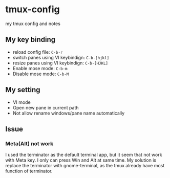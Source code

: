 # tmux-config
my tmux config and notes

## My key binding

- reload config file: `C-b-r`
- switch panes using VI keybindign: `C-b-[hjkl]`
- resize panes using VI keybindign: `C-b-[HJKL]`
- Enable mose mode: `C-b-m`
- Disable mose mode: `C-b-M`

## My setting

- VI mode
- Open new pane in current path
- Not allow rename windows/pane name automatically

## Issue

### Meta(Alt) not work

I used the terminator as the default terminal app, but it seem that not work with Meta key. I only can press Win and Alt at same time. My solution is replace the terminator with gnome-terminal, as the tmux already have most function of terminator.

